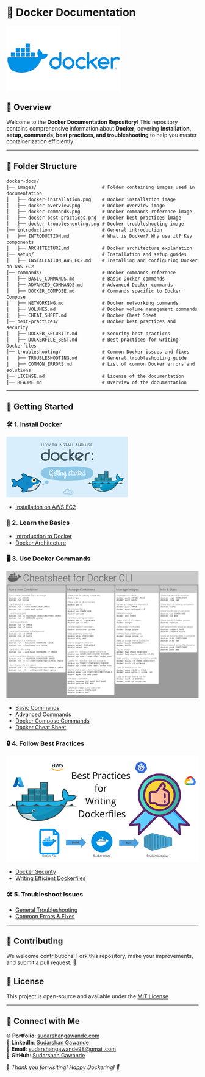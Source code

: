 # 🚀 Docker Documentation

![Docker Banner](/images/docker-overview.png)

## 🌟 Overview
Welcome to the **Docker Documentation Repository**! This repository contains comprehensive information about **Docker**, covering **installation, setup, commands, best practices, and troubleshooting** to help you master containerization efficiently. 

---
## 📂 Folder Structure
```
docker-docs/
│── images/                        # Folder containing images used in documentation
│   ├── docker-installation.png    # Docker installation image
│   ├── docker-overview.png        # Docker overview image
│   ├── docker-commands.png        # Docker commands reference image
│   ├── docker-best-practices.png  # Docker best practices image
│   ├── docker-troubleshooting.png # Docker troubleshooting image
│── introduction/                  # General introduction
│   ├── INTRODUCTION.md            # What is Docker? Why use it? Key components
│   ├── ARCHITECTURE.md            # Docker architecture explanation
│── setup/                         # Installation and setup guides
│   ├── INSTALLATION_AWS_EC2.md    # Installing and configuring Docker on AWS EC2
│── commands/                      # Docker commands reference
│   ├── BASIC_COMMANDS.md          # Basic Docker commands
│   ├── ADVANCED_COMMANDS.md       # Advanced Docker commands
│   ├── DOCKER_COMPOSE.md          # Commands specific to Docker Compose
│   ├── NETWORKING.md              # Docker networking commands
│   ├── VOLUMES.md                 # Docker volume management commands
│   ├── CHEAT_SHEET.md             # Docker Cheat Sheet
│── best-practices/                # Docker best practices and security
│   ├── DOCKER_SECURITY.md         # Security best practices
│   ├── DOCKERFILE_BEST.md         # Best practices for writing Dockerfiles
│── troubleshooting/               # Common Docker issues and fixes
│   ├── TROUBLESHOOTING.md         # General troubleshooting guide
│   ├── COMMON_ERRORS.md           # List of common Docker errors and solutions
│── LICENSE.md                     # License of the documentation
│── README.md                      # Overview of the documentation
```

---
## 🚀 Getting Started
### 🛠 1. Install Docker
![Docker Installation](images/docker-installation.png)
- [Installation on AWS EC2](setup/INSTALLATION_AWS_EC2.md)

### 📖 2. Learn the Basics
- [Introduction to Docker](introduction/INTRODUCTION.md)
- [Docker Architecture](introduction/ARCHITECTURE.md)

### 🖥️ 3. Use Docker Commands
![Docker Commands](images/docker-commands.png)
- [Basic Commands](commands/BASIC_COMMANDS.md)
- [Advanced Commands](commands/ADVANCED_COMMANDS.md)
- [Docker Compose Commands](commands/DOCKER_COMPOSE.md)
- [Docker Cheat Sheet](commands/CHEAT_SHEET.md)

### 🔒 4. Follow Best Practices
![Docker Best Practices](/images/docker-best-practices.png)
- [Docker Security](best-practices/DOCKER_SECURITY.md)
- [Writing Efficient Dockerfiles](best-practices/DOCKERFILE_BEST.md)

### 🛠 5. Troubleshoot Issues
- [General Troubleshooting](troubleshooting/TROUBLESHOOTING.md)
- [Common Errors & Fixes](troubleshooting/COMMON_ERRORS.md)

---
## 🤝 Contributing
We welcome contributions! Fork this repository, make your improvements, and submit a pull request. 🚀

## 📜 License
This project is open-source and available under the [MIT License](LICENSE.md).

---
## 🔗 Connect with Me
🌐 **Portfolio**: [sudarshangawande.com](https://sudarshangawande.com)  
💼 **LinkedIn**: [Sudarshan Gawande](https://www.linkedin.com/in/sudarshan-gawande/)  
📧 **Email**: [sudarshangawande98@gmail.com](mailto:sudarshangawande98@gmail.com)  
🔗 **GitHub**: [Sudarshan Gawande](https://github.com/sudarshan-gawande)  

💙 *Thank you for visiting! Happy Dockering! 🐳*
